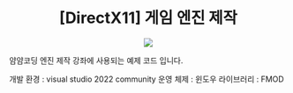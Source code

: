 <div align="center">

# [DirectX11] 게임 엔진 제작

<img src="https://github.com/eazuooz/Images/blob/main/yamyamcoding.png" width="%25"/>
</div>

얌얌코딩 엔진 제작 강좌에 사용되는 예제 코드 입니다.

개발 환경 : visual studio 2022 community
운영 체제 : 윈도우
라이브러리 : FMOD

<br></br>
